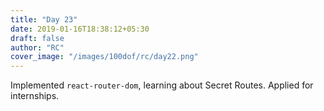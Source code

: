 ```yaml
---
title: "Day 23"
date: 2019-01-16T18:38:12+05:30
draft: false
author: "RC"
cover_image: "/images/100dof/rc/day22.png"
---
```


Implemented `react-router-dom`, learning about Secret Routes. Applied for internships.

